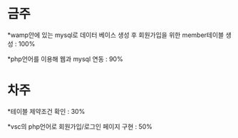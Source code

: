 # 금주
*wamp안에 있는 mysql로 데이터 베이스 생성 후 회원가입을 위한 member테이블 생성 : 100%

*php언어를 이용해 웹과 mysql 연동 : 90%


# 차주
*테이블 제약조건 확인 : 30%

*vsc의 php언어로 회원가입/로그인 페이지 구현 : 50%

